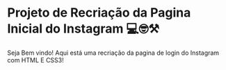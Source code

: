 # Projeto de Recriação da Pagina Inicial do Instagram :computer::nerd_face::hammer_and_pick:



Seja Bem vindo! Aqui está uma recriação da pagina de login do Instagram com HTML E CSS3! 